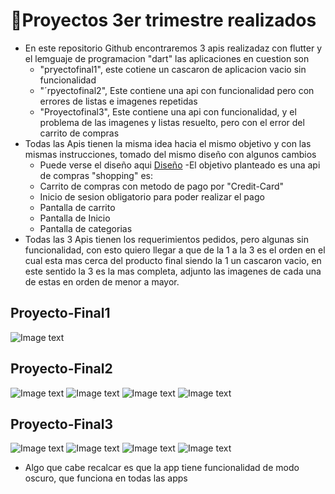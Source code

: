 # :book:Proyectos 3er trimestre realizados 
- En este repositorio Github encontraremos 3 apis realizadaz con flutter y el lemguaje de programacion "dart" las aplicaciones en cuestion son
  - "pryectofinal1", este cotiene un cascaron de aplicacion vacio sin funcionalidad
  - "´rpyectofinal2", Este contiene una api con funcionalidad pero con errores de listas e imagenes repetidas
  - "Proyectofinal3", Este contiene una api con funcionalidad, y el problema de las imagenes y listas resuelto, pero con el error del carrito de compras
- Todas las Apis tienen la misma idea hacia el mismo objetivo y con las mismas instrucciones, tomado del mismo diseño con algunos cambios
  - Puede verse el diseño aqui [Diseño](https://www.figma.com/file/Il2tqsNYOOmOND6ozvAYSw/Proyecto_comercio?node-id=0%3A1)
 -El objetivo planteado es una api de compras "shopping" es:
  - Carrito de compras con metodo de pago por "Credit-Card"
  - Inicio de sesion obligatorio para poder realizar el pago
  - Pantalla de carrito
  - Pantalla de Inicio
  - Pantalla de categorias
 - Todas las 3 Apis tienen los requerimientos pedidos, pero algunas sin funcionalidad, con esto quiero llegar a que de la 1 a la 3 es el orden en el cual esta mas cerca del producto final siendo la 1 un cascaron vacio, en este sentido la 3 es la mas completa, adjunto las imagenes de cada una de estas en orden de menor a mayor.
## Proyecto-Final1
 ![Image text](https://github.com/felipeQuevedo/Proyecto_final/blob/main/proyectofinal1.jpg)
## Proyecto-Final2
 ![Image text](https://github.com/felipeQuevedo/Proyecto_final/blob/main/proyecto2.jpg)
 ![Image text](https://github.com/felipeQuevedo/Proyecto_final/blob/main/proyecto21.jpg)
 ![Image text](https://github.com/felipeQuevedo/Proyecto_final/blob/main/proyecto22.jpg)
 ![Image text](https://github.com/felipeQuevedo/Proyecto_final/blob/main/proyecto23.jpg)
 ## Proyecto-Final3
 ![Image text](https://github.com/felipeQuevedo/Proyecto_final/blob/main/proyecto31.jpg)
 ![Image text](https://github.com/felipeQuevedo/Proyecto_final/blob/main/proyecto21.jpg)
 ![Image text](https://github.com/felipeQuevedo/Proyecto_final/blob/main/proyecto3.jpg)
 ![Image text](https://github.com/felipeQuevedo/Proyecto_final/blob/main/proyecto23.jpg)
 - Algo que cabe recalcar es que la app tiene funcionalidad de modo oscuro, que funciona en todas las apps
